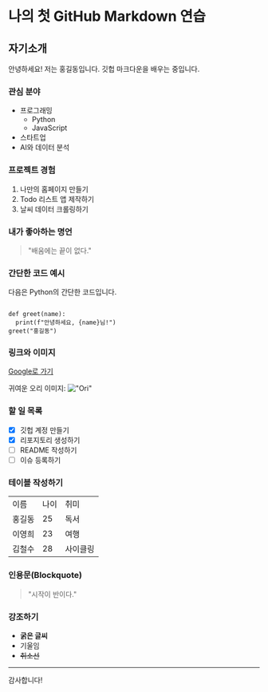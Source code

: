 # 나의 첫 GitHub Markdown 연습
## 자기소개
안녕하세요! 저는 홍길동입니다. 깃헙 마크다운을 배우는 중입니다.
### 관심 분야
- 프로그래밍
  - Python
  - JavaScript
- 스타트업
- AI와 데이터 분석
### 프로젝트 경험
1. 나만의 홈페이지 만들기
2. Todo 리스트 앱 제작하기
3. 날씨 데이터 크롤링하기
### 내가 좋아하는 명언
> "배움에는 끝이 없다."
### 간단한 코드 예시
다음은 Python의 간단한 코드입니다.
<pre><code>
def greet(name):
  print(f"안녕하세요, {name}님!")
greet("홍길동")
</code></pre>
### 링크와 이미지
[Google로 가기](https://google.com)

귀여운 오리 이미지:
!["Ori"](https://camo.githubusercontent.com/9e780cd91a55d530d530716db7d97c3c9b392c8797b3482182805b3ec0e0645c/687474703a2f2f6366696c65362e75662e746973746f72792e636f6d2f696d6167652f32343236453634363534334339423435333243374230)
### 할 일 목록
- [X] 깃헙 계정 만들기
- [X] 리포지토리 생성하기
- [ ] README 작성하기
- [ ] 이슈 등록하기
### 테이블 작성하기
<table>
  <tr>
    <td>이름</td>
    <td>나이</td>
    <td>취미</td>
  </tr>
  <tr>
    <td>홍길동</td>
    <td>25</td>
    <td>독서</td>
  </tr>
  <tr>
    <td>이영희</td>
    <td>23</td>
    <td>여행</td>
  </tr>
  <tr>
    <td>김철수</td>
    <td>28</td>
    <td>사이클링</td>
  </tr>
</table>

### 인용문(Blockquote)
> "시작이 반이다."
### 강조하기
- <b>굵은 글씨</b>
- 기울임
- ~~취소선~~

<hr>
감사합니다!
